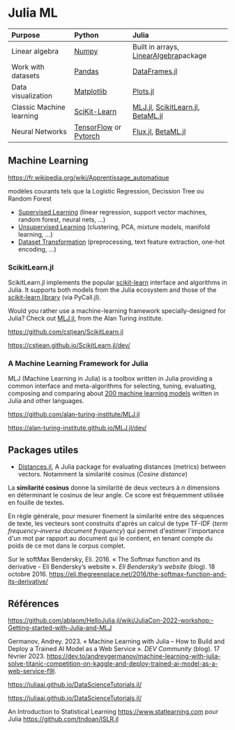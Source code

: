 # Julia ML

| Purpose                  | Python                                                       | Julia                                                        |
| :----------------------- | :----------------------------------------------------------- | :----------------------------------------------------------- |
| Linear algebra           | [Numpy](https://numpy.org/)                                  | Built in arrays, [LinearAlgebra](https://docs.julialang.org/en/v1/stdlib/LinearAlgebra/)package |
| Work with datasets       | [Pandas](https://pandas.pydata.org/)                         | [DataFrames.jl](https://dataframes.juliadata.org/stable/)    |
| Data visualization       | [Matplotlib](https://matplotlib.org/)                        | [Plots.jl](https://docs.juliaplots.org/stable/)              |
| Classic Machine learning | [SciKit-Learn](https://scikit-learn.org/)                    | [MLJ.jl](https://alan-turing-institute.github.io/MLJ.jl/dev/about_mlj/), [ScikitLearn.jl](https://scikitlearnjl.readthedocs.io/en/latest/), [BetaML.jl](https://github.com/sylvaticus/BetaML.jl) |
| Neural Networks          | [TensorFlow](https://www.tensorflow.org/) or [Pytorch](https://pytorch.org/) | [Flux.jl](https://fluxml.ai/Flux.jl/stable/), [BetaML.jl](https://github.com/sylvaticus/BetaML.jl) |

## Machine Learning

https://fr.wikipedia.org/wiki/Apprentissage_automatique

modèles courants tels que la Logistic Regression, Decission Tree ou Random Forest

- [Supervised Learning](http://scikit-learn.org/stable/supervised_learning.html) (linear regression, support vector machines, random forest, neural nets, ...)
- [Unsupervised Learning](http://scikit-learn.org/stable/unsupervised_learning.html) (clustering, PCA, mixture models, manifold learning, ...)
- [Dataset Transformation](http://scikit-learn.org/stable/data_transforms.html) (preprocessing, text feature extraction, one-hot encoding, ...)

### ScikitLearn.jl

ScikitLearn.jl implements the popular [scikit-learn](http://scikit-learn.org/stable/) interface and algorithms in Julia. It supports both models from the Julia ecosystem and those of the [scikit-learn library](http://scikit-learn.org/stable/modules/classes.html) (via PyCall.jl).

Would you rather use a machine-learning framework specially-designed for Julia? Check out [MLJ.jl](https://github.com/alan-turing-institute/MLJ.jl), from the Alan Turing institute.

https://github.com/cstjean/ScikitLearn.jl

https://cstjean.github.io/ScikitLearn.jl/dev/

### A Machine Learning Framework for Julia

MLJ (Machine Learning in Julia) is a toolbox written in Julia providing a common interface and meta-algorithms for selecting, tuning, evaluating, composing and comparing about [200 machine learning models](https://alan-turing-institute.github.io/MLJ.jl/dev/model_browser/#Model-Browser) written in Julia and other languages.

https://github.com/alan-turing-institute/MLJ.jl

https://alan-turing-institute.github.io/MLJ.jl/dev/

## Packages utiles

- [Distances.jl](https://github.com/JuliaStats/Distances.jl), A Julia package for evaluating distances (metrics) between vectors. Notamment la similarité cosinus (*Cosine distance*)

La **similarité cosinus** donne la similarité de deux vecteurs à *n* dimensions en déterminant le cosinus de leur angle. Ce score est fréquemment utilisée en fouille de textes.

En règle générale, pour mesurer finement la similarité entre des séquences de texte, les vecteurs sont construits d'après un calcul de type TF-IDF (*term frequency–inverse document frequency*) qui permet d'estimer l'importance d'un mot par rapport au document qui le contient, en tenant compte du poids de ce mot dans le corpus complet.

Sur le softMax Bendersky, Eli. 2016. « The Softmax function and its derivative - Eli Bendersky’s website ». *Eli Bendersky’s website* (blog). 18 octobre 2016. https://eli.thegreenplace.net/2016/the-softmax-function-and-its-derivative/

## Références

https://github.com/ablaom/HelloJulia.jl/wiki/JuliaCon-2022-workshop:-Getting-started-with-Julia-and-MLJ

Germanov, Andrey. 2023. « Machine Learning with Julia – How to Build and Deploy a Trained AI Model as a Web Service ». *DEV Community* (blog). 17 février 2023. https://dev.to/andreygermanov/machine-learning-with-julia-solve-titanic-competition-on-kaggle-and-deploy-trained-ai-model-as-a-web-service-f9l.

https://juliaai.github.io/DataScienceTutorials.jl/

https://juliaai.github.io/DataScienceTutorials.jl/

An Introduction to Statistical Learning https://www.statlearning.com pour Julia https://github.com/tndoan/ISLR.jl